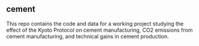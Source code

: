 ## cement

This repo contains the code and data for a working project studying the effect of the Kyoto Protocol on cement manufacturing, CO2 emissions from cement manufacturing, and technical gains in cement production.
